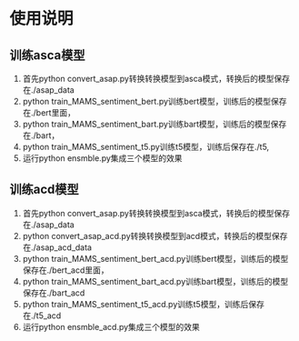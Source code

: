 # 使用说明
## 训练asca模型
1. 首先python convert_asap.py转换转换模型到asca模式，转换后的模型保存在./asap_data
2. python train_MAMS_sentiment_bert.py训练bert模型，训练后的模型保存在./bert里面，
3. python train_MAMS_sentiment_bart.py训练bart模型，训练后的模型保存在./bart，
4. python train_MAMS_sentiment_t5.py训练t5模型，训练后保存在./t5,
5. 运行python ensmble.py集成三个模型的效果 

## 训练acd模型
1. 首先python convert_asap.py转换转换模型到asca模式，转换后的模型保存在./asap_data
2. python convert_asap_acd.py转换转换模型到acd模式，转换后的模型保存在./asap_acd_data
3. python train_MAMS_sentiment_bert_acd.py训练bert模型，训练后的模型保存在./bert_acd里面，
4. python train_MAMS_sentiment_bart_acd.py训练bart模型，训练后的模型保存在./bart_acd
5. python train_MAMS_sentiment_t5_acd.py训练t5模型，训练后保存在./t5_acd
6. 运行python ensmble_acd.py集成三个模型的效果
